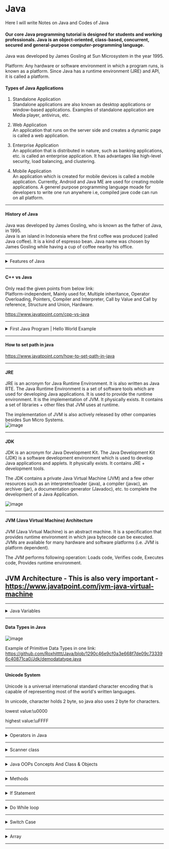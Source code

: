 # Java
Here I will write Notes on Java and Codes of Java

#### Our core Java programming tutorial is designed for students and working professionals. Java is an object-oriented, class-based, concurrent, secured and general-purpose computer-programming language.
Java was developed by James Gosling at Sun Microsystem in the year 1995.

Platform: Any hardware or software environment in which a program runs, is known as a platform. Since Java has a runtime environment (JRE) and API, it is called a platform.

#### Types of Java Applications

1) Standalone Application  
Standalone applications are also known as desktop applications or window-based applications. Examples of standalone application are Media player, antivirus, etc.

2) Web Application  
An application that runs on the server side and creates a dynamic page is called a web application.

3) Enterprise Application  
An application that is distributed in nature, such as banking applications, etc. is called an enterprise application. It has advantages like high-level security, load balancing, and clustering.

4) Mobile Application  
An application which is created for mobile devices is called a mobile application. Currently, Android and Java ME are used for creating mobile applications.
A generel purpose programming language moade for developers to write one run anywhere i.e, compiled jave code can run on all platform.
__________________________________________________________________________________

#### History of Java
 Java was developed by James Gosling, who is known as the father of Java, in 1995.  
 Java is an island in Indonesia where the first coffee was produced (called Java coffee). It is a kind of espresso bean. Java name was chosen by James Gosling while having a cup of coffee nearby his office.

__________________________________________________________________________________

<details><summary>Features of Java</summary>  
<p>
 #### Features of Java  
A list of the most important features of the Java language is given below.  
1.Simple - Java syntax is based on C++. Java has removed explicit pointers, operator overloading, etc.

2.Object-Oriented - Java is an object-oriented programming language. Everything in Java is an object. Object-oriented means we organize our software as a combination of different types of objects that incorporate both data and behavior.  
Object-oriented programming (OOPs) is a methodology that simplifies software development and maintenance by providing some rules.  
Basic concepts of OOPs are:  

1.Object - An entity that has state and behavior is known as an object e.g., chair, bike, marker, pen, table, car, etc. It can be physical or logical (tangible and intangible). An object has three characteristics:  
State: Represents the data (value) of an object.  
Behavior - Represents the behavior of an object such as diposits,withdraw, etc.  
Identity - It is used internally by the JVM to identify each object uniquely.  
For Example, Pen is an object. Its name is Reynolds; color is white, known as its state. It is used to write, so writing is its behavior.  
An object is an instance of a class. A class is a template or blueprint from which objects are created. So, an object is the instance(result) of a class.

2.Class - A class is a group of objects which have common properties. It is a template or blueprint from which objects are created. It is a logical entity. It can't be physical. A class in Java can contain: Fields, Methods, Constructors, Blocks, Nested class and interface.

3.Inheritance - Inheritance in Java is a mechanism in which one object acquires all the properties and behaviors of a parent object. It is an important part of OOPs (Object Oriented programming system).  
The idea behind inheritance in Java is that you can create new classes that are built upon existing classes. When you inherit from an existing class, you can reuse methods and fields of the parent class.  
The extends keyword indicates that you are making a new class that derives from an existing class. The meaning of "extends" is to increase the functionality.  
In the terminology of Java, a class which is inherited is called a parent or superclass, and the new class is called child or subclass.  
Example of Inheritance:-  
![image](https://user-images.githubusercontent.com/62470301/216395966-bba3935f-6a8d-4225-b5a0-5e20652cbddb.png)  
Types of inheritance in java  
![image](https://user-images.githubusercontent.com/62470301/216396288-38b08720-9e69-4bca-b1f8-5fc67e3c8c32.png)
![image](https://user-images.githubusercontent.com/62470301/216396460-e7496ba7-4324-4b4a-b521-acf5fffb095c.png)

4.Polymorphism - Polymorphism in Java is a concept by which we can perform a single action in different ways. Polymorphism is derived from 2 Greek words: poly and morphs. The word "poly" means many and "morphs" means forms. So polymorphism means many forms.  
There are two types of polymorphism in Java: compile-time polymorphism and runtime polymorphism. We can perform polymorphism in java by method overloading and method overriding.  
If you overload a static method in Java, it is the example of compile time polymorphism. Here, we will focus on runtime polymorphism in java.  
Runtime Polymorphism in Java  
Runtime polymorphism or Dynamic Method Dispatch is a process in which a call to an overridden method is resolved at runtime rather than compile-time.

5.Abstraction - Abstraction is a process of hiding the implementation details and showing only functionality to the user.  
Another way, it shows only essential things to the user and hides the internal details, for example, sending SMS where you type the text and send the message. You don't know the internal processing about the message delivery.  
Abstraction lets you focus on what the object does instead of how it does it.  
A class which is declared as abstract is known as an abstract class. It can have abstract and non-abstract methods. It needs to be extended and its method implemented. It cannot be instantiated.

6.Encapsulation - Encapsulation in Java is a process of wrapping code and data together into a single unit, for example, a capsule which is mixed of several medicines.
![image](https://user-images.githubusercontent.com/62470301/216398306-7d9772ad-5754-43d8-9634-a56375d95f57.png)  

We can create a fully encapsulated class in Java by making all the data members of the class private. Now we can use setter and getter methods to set and get the data in it.  
By providing only a setter or getter method, you can make the class read-only or write-only. In other words, you can skip the getter or setter methods.  
It provides you the control over the data.  
It is a way to achieve data hiding in Java because other class will not be able to access the data through the private data members.  

3.Portable - Java is portable because it facilitates you to carry the Java bytecode to any platform. It doesn't require any implementation.

4.Platform independent - Java is a write once, run anywhere language.  
There are two types of platforms software-based and hardware-based. Java provides a software-based platform.  
1.Runtime Environment  
2.API(Application Programming Interface)

5.Secured - Java is best known for its security. With Java, we can develop virus-free systems. Java is secured because:  
No explicit pointer  
Java Programs run inside a virtual machine sandbox  
Classloader  
Bytecode Verifier  
Security Manager

6.Robust  
7.Architecture neutral  
8.Interpreted  
9.High Performance  
10.Multithreaded  
11.Distributed  
12.Dynamic
 
</p>
</details>

__________________________________________________________________________________

#### C++ vs Java

Only read the given points from below link:  
Platform-independent, Mainly used for, Multiple inheritance, Operator Overloading, Pointers, Compiler and Interpreter, Call by Value and Call by reference, Structure and Union, Hardware.

https://www.javatpoint.com/cpp-vs-java

__________________________________________________________________________________

<details><summary>First Java Program | Hello World Example</summary>  
<p>
 #### First Java Program | Hello World Example

Set path of the jdk/bin directory.  
```
class Simple{  
    public static void main(String args[]){  
     System.out.println("Hello Java");  
    }  
}  
```

Save the above file as Simple.java.

To compile:  
javac Simple.java  
To execute:  
java Simple

Compilation Flow:
When we compile Java program using javac tool, the Java compiler converts the source code into byte code.

![image](https://user-images.githubusercontent.com/62470301/216401277-8efeb543-30b0-409a-81c0-334b46843fb3.png)

What happens at runtime?

![image](https://user-images.githubusercontent.com/62470301/216402472-3ce695d7-4721-4cae-9d76-b47965ff700c.png)

Classloader: It is the subsystem of JVM that is used to load class files.  
Bytecode Verifier: Checks the code fragments for illegal code that can violate access rights to objects.  
Interpreter: Read bytecode stream then execute the instructions.

- Q) Can you save a Java source file by another name than the class name?
-> Yes, if the class is not public. It is explained in the figure given below:

 ![image](https://github.com/Roxhitttt/Java/assets/62470301/dc8d2612-fe44-4bd8-8e05-ead7d8a7b6ce)

- Parameters used in First Java Program

class keyword is used to declare a class in Java.  
public keyword is an access modifier that represents visibility. It means it is visible to all.  
static is a keyword. If we declare any method as static, it is known as the static method. The core advantage of the static method is that there is no need to create an object to invoke the static method. The main() method is executed by the JVM, so it doesn't require creating an object to invoke the main() method. So, it saves memory.  
void is the return type of the method. It means it doesn't return any value.  
main represents the starting point of the program.  
String[] args or String args[] is used for command line argument.  
System.out.println() is used to print statement. Here, System is a class, out is an object of the PrintStream class, println() is a method of the PrintStream class.  

Example: First basic program of Java.
https://github.com/Roxhitttt/Java/blob/5c9b8d217fe2b61aa8e35400577cd862e1d3f3a4/Jdk/firstjava.java
 
</p>
</details>

__________________________________________________________________________________

#### How to set path in java

https://www.javatpoint.com/how-to-set-path-in-java

__________________________________________________________________________________

#### JRE

JRE is an acronym for Java Runtime Environment. It is also written as Java RTE. The Java Runtime Environment is a set of software tools which are used for developing Java applications. It is used to provide the runtime environment. It is the implementation of JVM. It physically exists. It contains a set of libraries + other files that JVM uses at runtime.

The implementation of JVM is also actively released by other companies besides Sun Micro Systems.  
![image](https://user-images.githubusercontent.com/62470301/216404844-c6be38de-bbe2-4e00-a434-a6fe5ee718c0.png)


__________________________________________________________________________________

#### JDK

JDK is an acronym for Java Development Kit. The Java Development Kit (JDK) is a software development environment which is used to develop Java applications and applets. It physically exists. It contains JRE + development tools.  

The JDK contains a private Java Virtual Machine (JVM) and a few other resources such as an interpreter/loader (java), a compiler (javac), an archiver (jar), a documentation generator (Javadoc), etc. to complete the development of a Java Application.

![image](https://user-images.githubusercontent.com/62470301/216405502-62a7428a-0e3a-4b85-ab54-073c99e5c7b5.png)

__________________________________________________________________________________

#### JVM (Java Virtual Machine) Architecture 

JVM (Java Virtual Machine) is an abstract machine. It is a specification that provides runtime environment in which java bytecode can be executed.  
JVMs are available for many hardware and software platforms (i.e. JVM is platform dependent).

The JVM performs following operation: Loads code, Verifies code, Executes code, Provides runtime environment.

## JVM Architecture - This is also very important - https://www.javatpoint.com/jvm-java-virtual-machine

__________________________________________________________________________________

<details><summary>Java Variables</summary>  
<p>
 #### Java Variables

![image](https://user-images.githubusercontent.com/62470301/216408305-068b8d8c-87b2-420e-b5dc-a7fc276bb7c9.png)

Types of Variables:

here are three types of variables in Java: 

1) Local Variable:  
A variable declared inside the body of the method is called local variable. You can use this variable only within that method and the other methods in the class aren't even aware that the variable exists. A local variable cannot be defined with "static" keyword.

2) Instance Variable:
A variable declared inside the class but outside the body of the method, is called an instance variable. It is not declared as static.

3) Static variable:
A variable that is declared as static is called a static variable. It cannot be local. You can create a single copy of the static variable and share it among all the instances of the class. Memory allocation for static variables happens only once when the class is loaded in the memory.

Example: 
[Jdk/Basic/Types_of_Variables.java](https://github.com/Roxhitttt/Java/blob/bfa6ac5a4c24f996dbdbc81a8e0077698442ed61/Jdk/Basic/Types_of_Variables.java)

</p>
</details>

__________________________________________________________________________________

#### Data Types in Java

![image](https://user-images.githubusercontent.com/62470301/216961775-934c23c2-2188-4c36-a6bc-c9343e762bda.png)

Example of Primitive Data Types in one link:
https://github.com/Roxhitttt/Java/blob/1290c46e9cf0a3e668f7de09c733396c40871ca0/Jdk/demodatatype.java

__________________________________________________________________________________

#### Unicode System

Unicode is a universal international standard character encoding that is capable of representing most of the world's written languages.

In unicode, character holds 2 byte, so java also uses 2 byte for characters.

lowest value:\u0000

highest value:\uFFFF
__________________________________________________________________________________

<details><summary>Operators in Java</summary>  
<p>
 #### Operators in Java 

There are many types of operators in Java which are given below:

1. Unary Operator - The Java unary operators require only one operand  
  incrementing/decrementing a value by one  
  negating an expression  
  inverting the value of a boolean
  
  postfix - expr++ expr--  
  prefix - ++expr --expr +expr -expr ~ !
  
  Example :  
  https://github.com/Roxhitttt/Java/blob/e7999a8b5af85a81df67c12b53b72e10e2cb5549/Jdk/unaryoperator.java
  
  
  
2. Arithmetic Operator -  Java arithmetic operators are used to perform addition, subtraction, multiplication, and division. They act as basic mathematical operations.

 Example :  
 https://github.com/Roxhitttt/Java/blob/e8cbbb77cf304ea6d30f59cb4cc275eae0308678/Jdk/Arithmatics_operators.java

3. Assignment Operator - Java assignment operator is one of the most common operators. It is used to assign the value on its right to the operand on its left.

Example : 
https://github.com/Roxhitttt/Java/blob/4c8adc74aaf9a2cfeea84c0d6ba245f1e7c7538f/Jdk/Operators/Assignmentoperator.java

4. Bitwise Operator && Logical Operator -
- The logical && operator doesn't check the second condition if the first condition is false. It checks the second condition only if the first one is true.
- The bitwise & operator always checks both conditions whether first condition is true or false.

- The logical || operator doesn't check the second condition if the first condition is true. It checks the second condition only if the first one is false.
- The bitwise | operator always checks both conditions whether first condition is true or false.

Example : 
https://github.com/Roxhitttt/Java/blob/4c8adc74aaf9a2cfeea84c0d6ba245f1e7c7538f/Jdk/Operators/bitwise.java

Example1 : 
https://github.com/Roxhitttt/Java/blob/4c8adc74aaf9a2cfeea84c0d6ba245f1e7c7538f/Jdk/Operators/logicaloperator.java

Example2 : 
https://github.com/Roxhitttt/Java/blob/4c8adc74aaf9a2cfeea84c0d6ba245f1e7c7538f/Jdk/Operators/bitwise_logical.java

Example3 : 
https://github.com/Roxhitttt/Java/blob/4c8adc74aaf9a2cfeea84c0d6ba245f1e7c7538f/Jdk/Operators/logicaloperatorproject.java
 
5. Relational Operator -

Example : 
https://github.com/Roxhitttt/Java/blob/4c8adc74aaf9a2cfeea84c0d6ba245f1e7c7538f/Jdk/Operators/Relational_operator.java

7. Ternary Operator  - Java Ternary operator is used as one line replacement for if-then-else statement and used a lot in Java programming. It is the only conditional operator which takes three operands.

Example : 
https://github.com/Roxhitttt/Java/blob/4c8adc74aaf9a2cfeea84c0d6ba245f1e7c7538f/Jdk/Operators/ternaryoperator.java

</p>
</details>

__________________________________________________________________________________

<details><summary>Scanner class</summary>  
<p>

 #### Scanner class 

Scanner class is used for taking input from user, To use the Scanner class, create an object of the class and use any of the available methods found in the Scanner class documentation. There are various method provide by scanner class given below: 

the nextLine() method, which is used to read Strings  
nextBoolean()	Reads a boolean value from the user  
nextByte()	Reads a byte value from the user  
nextDouble()	Reads a double value from the user  
nextFloat()	Reads a float value from the user  
nextInt()	Reads a int value from the user  
nextLine()	Reads a String value from the user  
nextLong()	Reads a long value from the user  
nextShort()	Reads a short value from the user

Example of Scanner Class to take inputs from the user: 
https://github.com/Roxhitttt/Java/blob/6a27e407fb9e7b1a2c839b95a8d529aae79a754a/Jdk/logical_operator.java

Example 1 - Task 1 :
https://github.com/Roxhitttt/Java/blob/d851030aecc2a7744a8f5eecfcad13909cdacd39/Jdk/task1.java
 
</p>
</details>

__________________________________________________________________________________

<details><summary>Java OOPs Concepts And Class & Objects </summary>  
<p>
- Object-Oriented Programming is a paradigm that provides many concepts, such as inheritance, data binding, polymorphism, etc. The popular object-oriented languages are Java, C#, PHP, Python, C++, etc.

- The main aim of object-oriented programming is to implement real-world entities, for example, object, classes, abstraction, inheritance, polymorphism, etc.

#### OOPs (Object-Oriented Programming System) : 
Object means a real-world entity such as a pen, chair, table, computer, watch, etc. Object-Oriented Programming is a methodology or paradigm to design a program using classes and objects. It simplifies software development and maintenance by providing some concepts:
![image](https://github.com/Roxhitttt/Java/assets/62470301/a9e291b7-34e1-48b2-bde1-75454b20a438)

- Object : For example, a chair, pen, table, keyboard, bike, etc. It can be physical or logical. An Object can be defined as an instance of a class. An object contains an address and takes up some space in memory. Objects can communicate without knowing the details of each other's data or code.

An object has three characteristics: 
![image](https://github.com/Roxhitttt/Java/assets/62470301/fe637253-4218-47d0-a2f6-10a6fcff4351)
For Example, Pen is an object. Its name is Reynolds; color is white, known as its state. It is used to write, so writing is its behavior.

An object is an instance of a class. A class is a template or blueprint from which objects are created. So, an object is the instance(result) of a class.

Object Definitions: An object is a real-world entity., An object is a runtime entity., The object is an entity which has state and behavior, The object is an instance of a class.

- Class : Collection of objects is called class. It is a logical entity. A class can also be defined as a blueprint from which you can create an individual object. Class doesn't consume any space.

A class is a group of objects which have common properties. It is a template or blueprint from which objects are created. It is a logical entity. It can't be physical. 

A class in Java can contain: Fields, Methods, Constructors, Blocks, Nested class and interface.


  
- Inheritance : When one object acquires all the properties and behaviors of a parent object, it is known as inheritance. It provides code reusability. It is used to achieve runtime polymorphism.
- Polymorphism : + If one task is performed in different ways, it is known as polymorphism. For example: to convince the customer differently, to draw something, for example, shape, triangle, rectangle, etc. In Java, we use method overloading and method overriding to achieve polymorphism.
- Abstraction : Hiding internal details and showing functionality is known as abstraction. For example phone call, we don't know the internal processing. In Java, we use abstract class and interface to achieve abstraction.
- Encapsulation : Binding (or wrapping) code and data together into a single unit are known as encapsulation. For example, a capsule, it is wrapped with different medicines. A java class is the example of encapsulation. Java bean is the fully encapsulated class because all the data members are private here.
![image](https://github.com/Roxhitttt/Java/assets/62470301/893c770d-f92b-4195-8c1b-22e9ac2d1bd0)

Apart from these concepts, there are some other terms which are used in Object-Oriented design: Try understanding this concepts whenever you want
Coupling, Cohesion, Association, Aggregation, Composition

Example : 
https://github.com/Roxhitttt/Java/blob/1a838a75eb62aa9f544f5dbc7d0bc157daaf0a45/Jdk/Class%20and%20Objects/object_class_ex.java

Example1 :
https://github.com/Roxhitttt/Java/blob/77b1da81e98b2c92db1c37a8c1a7d63e28c90063/Jdk/Class%20and%20Objects/classexample.java

Example2 :
https://github.com/Roxhitttt/Java/blob/77b1da81e98b2c92db1c37a8c1a7d63e28c90063/Jdk/Class%20and%20Objects/classexample2.java

</p>
</details>

__________________________________________________________________________________

<details><summary>Methods</summary>  
<p>

#### Methods
the method in Java is a collection of instructions that performs a specific task. It provides the reusability of code. We can also easily modify code using methods.

- What is a method in Java? : ->
A method is a block of code or collection of statements or a set of code grouped together to perform a certain task or operation. It is used to achieve the reusability of code. We write a method once and use it many times. We do not require to write code again and again.

- Method Declaration : The method declaration provides information about method attributes, such as visibility, return-type, name, and arguments.
![image](https://github.com/Roxhitttt/Java/assets/62470301/b60d5d2b-a819-47bd-9ee9-6cc819b95b63)

- Access Specifier: Access specifier or modifier is the access type of the method. It specifies the visibility of the method. Java provides four types of access specifier :

- Public: The method is accessible by all classes when we use public specifier in our application.
- Private: When we use a private access specifier, the method is accessible only in the classes in which it is defined.
- Protected: When we use protected access specifier, the method is accessible within the same package or subclasses in a different package.
- Default: When we do not use any access specifier in the method declaration, Java uses default access specifier by default. It is visible only from the same package only.

It is also possible that a method has the same name as another method name in the same class, it is known as method overloading.

There are 2 types of Methods : Methods are also called as Functions

- Predefined Method : The method that is already defined in the Java class libraries is known as predefined methods. It is also known as the standard library method or built-in method. We can directly use these methods just by calling them in the program at any point. Some pre-defined methods are length(), equals(), compareTo(), sqrt(), etc.

Example : 
https://github.com/Roxhitttt/Java/blob/a5e4222ec604150935ea30d89ce7593506450213/Jdk/Methods%20and%20Functions/predefined_method.java

In the above example, we have used three predefined methods main(), print(), and max(). We have used these methods directly without declaration because they are predefined. The max() method is a method of the Math class that returns the greater of two numbers.

- User-defined Method : The method written by the user or programmer is known as a user-defined method.

- Static Method : A method that has static keyword is known as static method. The main advantage of a static method is that we can call it without creating an object. It can access static data members and also change the value of it. It is used to create an instance method. It is invoked by using the class name.

Example : 
https://github.com/Roxhitttt/Java/blob/08c51446626ad005f84f9b02e1e856e1161df024/Jdk/Methods%20and%20Functions/static_method.java

- Instance Method : The method of the class is known as an instance method. It is a non-static method defined in the class. Before calling or invoking the instance method, it is necessary to create an object of its class. Let's see an example of an instance method.

Example : 
https://github.com/Roxhitttt/Java/blob/36ef7c60eba4acdbc40dc2ebcc023c9033dd425e/Jdk/Methods%20and%20Functions/instance_methods.java
 
1. Method without argument without return value: 
https://github.com/Roxhitttt/Java/blob/ac57dd26e574a6e153f9a5fb8a10db375577688e/Jdk/Functions/Function1.java

2. Method with argument but without return value:
https://github.com/Roxhitttt/Java/blob/ac57dd26e574a6e153f9a5fb8a10db375577688e/Jdk/Functions/Function2a.java
https://github.com/Roxhitttt/Java/blob/ac57dd26e574a6e153f9a5fb8a10db375577688e/Jdk/Functions/Function2b.java

3. Method with argument with return value:
https://github.com/Roxhitttt/Java/blob/ac57dd26e574a6e153f9a5fb8a10db375577688e/Jdk/Functions/Function4.java

4. Method without argument with return value:
 https://github.com/Roxhitttt/Java/blob/df69d28b5294958ce32308e31477d08cf204108b/Jdk/Functions/Function5.java

</p>
</details>

__________________________________________________________________________________

<details><summary>If Statement</summary>  
<p>

#### If Statement 

If Example : 
https://github.com/Roxhitttt/Java/blob/06a28125106494ff3fe8a3d45f1ed20ec482a440/Jdk/Operators/demoif.java

Practicle no 1: Given num is even or odd  
https://github.com/Roxhitttt/Java/blob/f9211539fd873253cb279446086e0a65c7633078/Jdk/Operators/if1.java

Practiicle no 2: check wether given num is positive no or negative no.  
https://github.com/Roxhitttt/Java/blob/f9211539fd873253cb279446086e0a65c7633078/Jdk/Operators/if2.java

Practicle no 3: Check given character is consonent or vowel.  
https://github.com/Roxhitttt/Java/blob/f9211539fd873253cb279446086e0a65c7633078/Jdk/Operators/if3.java

 Practicle no 4: Nested If else : Find greater between 3 numbers using nested if else.  
 https://github.com/Roxhitttt/Java/blob/61e54ae8316180062b57e092f9c00cb4f43d1503/Jdk/Operators/ifnestedifelse.java
 
 Practice no 5: Company having criteria for selection given below:  
criteria 1: Applicant must have BE completed or Diploma with 7 year Experiance.  
 criteria 2: If BE is completed must have 60% or BE without 60% must have 3 years experiance.  
 criteria 3: if Diploman with 7 year experiance must have work in quality department.
 
</p>
</details>

__________________________________________________________________________________

<details><summary>Do While loop </summary>  
<p>

#### Do While loop  

Example 1: Print 1 to 10 numbers using Do while loop  
https://github.com/Roxhitttt/Java/blob/9598a64dd92d508e147b608cbc3dd6a4d4c19f23/Jdk/Operators/dowhile.java

Example 2: Menu Driven program using Do while loop and Switch case  
https://github.com/Roxhitttt/Java/blob/9598a64dd92d508e147b608cbc3dd6a4d4c19f23/Jdk/Operators/menudreven.java

</p>
</details>

__________________________________________________________________________________

<details><summary>Switch Case </summary>  
<p>

#### Switch Case  

Example 1: Menu Driven program using Do while loop and Switch case methods  
https://github.com/Roxhitttt/Java/blob/9598a64dd92d508e147b608cbc3dd6a4d4c19f23/Jdk/Operators/menudreven2.java

</p>
</details>

__________________________________________________________________________________

<details><summary>Array</summary>  
<p>

#### Array 

Array are used to store multiple values in a single variable instead of declaring seperate variable for each value. 

Syntax of declaration of array:
```
datatype [] arrayname=new datatype[size]; 
float[] b=new float[10];

&

datatype [] arrayname={values, values, values};
int[] a={10,20,30,40};

```
Example 1: printing 4 array elements and 5 array elements from user and from computer using array and for loop:  
https://github.com/Roxhitttt/Java/blob/9598a64dd92d508e147b608cbc3dd6a4d4c19f23/Jdk/Operators/arraydemo.java

Example 2: Searching array elements:
 https://github.com/Roxhitttt/Java/blob/700f7f084eba10695d0315222720a670c1cf8b3f/Jdk/Operators/arraydemo2.java


</p>
</details>

__________________________________________________________________________________


